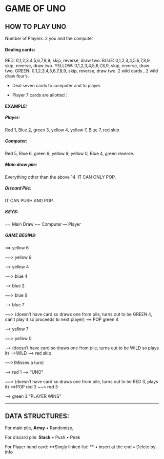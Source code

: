# GAME OF UNO

## HOW TO PLAY UNO

Number of Players: 2 you and the computer

#### Dealing cards:
RED: 0,1,2,3,4,5,6,7,8,9, skip, reverse, draw two.
BLUE: 0,1,2,3,4,5,6,7,8,9, skip, reverse, draw two.
YELLOW: 0,1,2,3,4,5,6,7,8,9, skip, reverse, draw two.
GREEN: 0,1,2,3,4,5,6,7,8,9, skip, reverse, draw two.
2 wild cards , 2 wild draw four’s.

- Deal seven cards to computer and to player.

- Player 7 cards are allotted : 

#### EXAMPLE: 
##### Player: 
Red 1, Blue 2, green 3, yellow 4, yellow 7, Blue 7, red skip
##### Computer: 
Red 5, Blue 6, green 9, yellow 9, yellow 0, Blue 4, green reverse.
##### Main draw pile: 
Everything other than the above 14. IT CAN ONLY POP.
##### Discard Pile: 
IT CAN PUSH AND POP.

##### KEYS:
== Main Draw
~~ Computer
— Player

##### GAME BEGINS:
==> yellow 6

~~> yellow 9

—> yellow 4

~~> blue 4

—> blue 2

~~> blue 6

—> blue 7

~~> (doesn’t have card so draws one from pile, turns out to be GREEN 4, can’t play it so proceeds to next player)
==> POP green 4

—> yellow 7

~~> yellow 0

—> (doesn’t have card so draws one from pile, turns out to be WILD so plays it)
—>WILD
—> red skip

~~>(Misses a turn)

—> red 1
—> “UNO”

~~> (doesn’t have card so draws one from pile, turns out to be RED 3, plays it)
==>POP red 3
~~> red 3

—> green 3
“PLAYER WINS”
__________________________________________________________

## DATA STRUCTURES:

For main pile, **Array**
•	Randomize,

For discard pile: **Stack**
•	Push
•	Peek

For Player hand card: **Singly linked list: **
•	insert at the end
•	Delete by info



